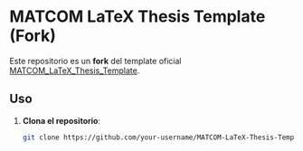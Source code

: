 # MATCOM LaTeX Thesis Template (Fork)  
Este repositorio es un **fork** del template oficial [MATCOM_LaTeX_Thesis_Template](https://github.com/matcom/thesis).  

## Uso 
1. **Clona el repositorio**:  
   ```bash  
   git clone https://github.com/your-username/MATCOM-LaTeX-Thesis-Template-Fork.git  
